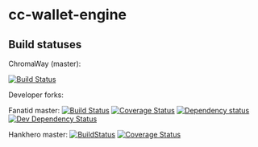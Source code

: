 # cc-wallet-engine

Build statuses
--------------
ChromaWay (master):

[![Build Status](https://travis-ci.org/chromaway/cc-wallet-engine.svg?branch=master)](https://travis-ci.org/chromaway/cc-wallet-engine)

Developer forks:

Fanatid master:
[![Build Status](https://travis-ci.org/fanatid/cc-wallet-engine.svg?branch=master)](https://travis-ci.org/fanatid/cc-wallet-engine) [![Coverage Status](https://coveralls.io/repos/fanatid/cc-wallet-engine/badge.png)](https://coveralls.io/r/fanatid/cc-wallet-engine) [![Dependency status](https://david-dm.org/fanatid/cc-wallet-engine/status.png)](https://david-dm.org/fanatid/cc-wallet-engine#info=dependencies&view=table) [![Dev Dependency Status](https://david-dm.org/fanatid/cc-wallet-engine/dev-status.png)](https://david-dm.org/fanatid/cc-wallet-engine#info=devDependencies&view=table)

Hankhero master:
[![BuildStatus](https://travis-ci.org/hankhero/cc-wallet-engine.svg?branch=master)](https://travis-ci.org/hankhero/cc-wallet-engine)
[![Coverage Status](https://coveralls.io/repos/hankherohankhero/cc-wallet-engine/badge.png)](https://coveralls.io/r/hankhero/cc-wallet-engine)

